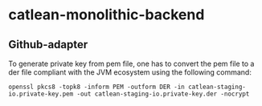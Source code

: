 # catlean-monolithic-backend





## Github-adapter

To generate private key from pem file, one has to convert the pem file to a der file compliant with the JVM ecosystem
using the following command:

`openssl pkcs8 -topk8 -inform PEM -outform DER -in catlean-staging-io.private-key.pem -out catlean-staging-io.private-key.der -nocrypt`